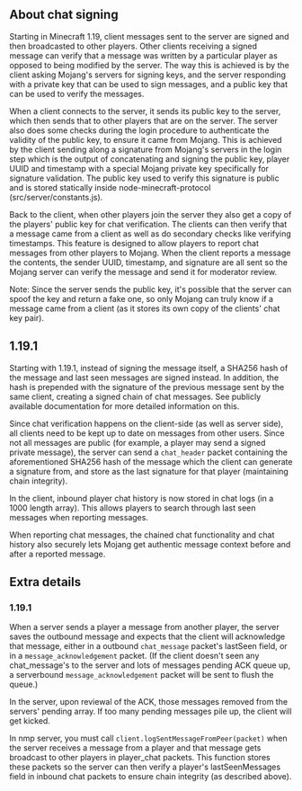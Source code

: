 ## About chat signing

Starting in Minecraft 1.19, client messages sent to the server are signed and then broadcasted to other players.
Other clients receiving a signed message can verify that a message was written by a particular player as opposed
to being modified by the server. The way this is achieved is by the client asking Mojang's servers for signing keys,
and the server responding with a private key that can be used to sign messages, and a public key that can be used to
verify the messages.

When a client connects to the server, it sends its public key to the server, which then sends that to other players
that are on the server. The server also does some checks during the login procedure to authenticate the validity of
the public key, to ensure it came from Mojang. This is achieved by the client sending along a signature from Mojang's
servers in the login step which is the output of concatenating and signing the public key, player UUID and timestamp 
with a special Mojang private key specifically for signature validation. The public key used to verify this 
signature is public and is stored statically inside  node-minecraft-protocol (src/server/constants.js). 

Back to the client, when other players join the server they also get a copy of the players' public key for chat verification.
The clients can then verify that a message came from a client as well as do secondary checks like verifying timestamps.
This feature is designed to allow players to report chat messages from other players to Mojang. When the client reports a
message the contents, the sender UUID, timestamp, and signature are all sent so the Mojang server can verify the message 
and send it for moderator review.

Note: Since the server sends the public key, it's possible that the server can spoof the key and return a fake one, so
only Mojang can truly know if a message came from a client (as it stores its own copy of the clients' chat key pair).

## 1.19.1

Starting with 1.19.1, instead of signing the message itself, a SHA256 hash of the message and last seen messages are
signed instead. In addition, the hash is prepended with the signature of the previous message sent by the same client,
creating a signed chain of chat messages. See publicly available documentation for more detailed information on this.

Since chat verification happens on the client-side (as well as server side), all clients need to be kept up to date
on messages from other users. Since not all messages are public (for example, a player may send a signed private message),
the server can send a `chat_header` packet containing the aforementioned SHA256 hash of the message which the client
can generate a signature from, and store as the last signature for that player (maintaining chain integrity).

In the client, inbound player chat history is now stored in chat logs (in a 1000 length array). This allows players
to search through last seen messages when reporting messages.

When reporting chat messages, the chained chat functionality and chat history also securely lets Mojang get 
authentic message context before and after a reported message.

## Extra details

### 1.19.1

When a server sends a player a message from another player, the server saves the outbound message and expects
that the client will acknowledge that message, either in a outbound `chat_message` packet's lastSeen field,
or in a `message_acknowledgement` packet. (If the client doesn't seen any chat_message's to the server and
lots of messages pending ACK queue up, a serverbound `message_acknowledgement` packet will be sent to flush the queue.)

In the server, upon reviewal of the ACK, those messages removed from the servers' pending array. If too many
pending messages pile up, the client will get kicked.

In nmp server, you must call `client.logSentMessageFromPeer(packet)` when the server receives a message from a player and that message gets broadcast to other players in player_chat packets. This function stores these packets so the server can then verify a player's lastSeenMessages field in inbound chat packets to ensure chain integrity (as described above).